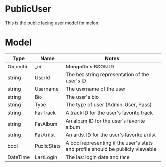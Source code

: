# PublicUser
This is the public facing user model for melon.
# Model
|Type|Name|Notes|
|----|----|----|
|ObjectId|\_id|MongoDb's BSON ID|
|string|UserId|The hex string representation of the user's ID|
|string|Username|The username of the user|
|string|Bio|The user's bio|
|string|Type|The type of user (Admin, User, Pass)|
|string|FavTrack|A track ID for the user's favorite track|
|string|FavAlbum|An album ID for the user's favorite album|
|string|FavArtist|An artist ID for the user's favorite artist|
|bool|PublicStats|A bool representing if the user's stats and profile should be publicly viewable|
|DateTime|LastLogin|The last login date and time|
